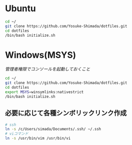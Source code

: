 # Ubuntu
```sh
cd ~/
git clone https://github.com/Yosuke-Shimada/dotfiles.git
cd dotfiles
/bin/bash initialize.sh
```  
# Windows(MSYS)
*管理者権限でコンソールを起動しておくこと*  
```sh
cd ~/
git clone https://github.com/Yosuke-Shimada/dotfiles.git
cd dotfiles
export MSYS=winsymlinks:nativestrict
/bin/bash initialize.sh
```  
## 必要に応じて各種シンボリックリンク作成
```sh
# ssh
ln -s /c/Users/simada/Documents/.ssh/ ~/.ssh
# viコマンド
ln -s /usr/bin/vim /usr/bin/vi
```  
